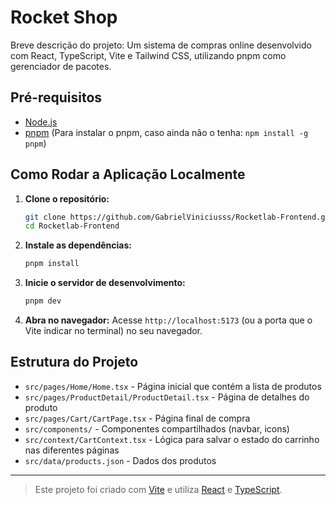 # Rocket Shop

Breve descrição do projeto: Um sistema de compras online desenvolvido com React, TypeScript, Vite e Tailwind CSS, utilizando pnpm como gerenciador de pacotes.

## Pré-requisitos

- [Node.js](https://nodejs.org/)
- [pnpm](https://pnpm.io/installation) (Para instalar o pnpm, caso ainda não o tenha: `npm install -g pnpm`)

## Como Rodar a Aplicação Localmente

1.  **Clone o repositório:**
    ```bash
    git clone https://github.com/GabrielViniciusss/Rocketlab-Frontend.git
    cd Rocketlab-Frontend
    ```
2.  **Instale as dependências:**

    ```bash
    pnpm install
    ```

3.  **Inicie o servidor de desenvolvimento:**

    ```bash
    pnpm dev
    ```

4.  **Abra no navegador:**
    Acesse `http://localhost:5173` (ou a porta que o Vite indicar no terminal) no seu navegador.

## Estrutura do Projeto

- `src/pages/Home/Home.tsx` - Página inicial que contém a lista de produtos
- `src/pages/ProductDetail/ProductDetail.tsx` - Página de detalhes do produto
- `src/pages/Cart/CartPage.tsx` - Página final de compra
- `src/components/` - Componentes compartilhados (navbar, icons)
- `src/context/CartContext.tsx` - Lógica para salvar o estado do carrinho nas diferentes páginas
- `src/data/products.json` - Dados dos produtos

---

> Este projeto foi criado com [Vite](https://vitejs.dev/) e utiliza [React](https://react.dev/) e [TypeScript](https://www.typescriptlang.org/).